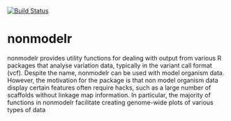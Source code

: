 [![Build Status](https://travis-ci.org/percyfal/nonmodelr.svg?branch=develop)](https://travis-ci.org/percyfal/nonmodelr)
# nonmodelr

nonmodelr provides utility functions for dealing with output from
various R packages that analyse variation data, typically in the
variant call format (vcf). Despite the name, nonmodelr can be used
with model organism data. However, the motivation for the package is
that non model organism data display certain features often require
hacks, such as a large number of scaffolds without linkage map
information. In particular, the majority of functions in nonmodelr
facilitate creating genome-wide plots of various types of data


